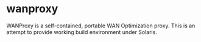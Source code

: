 # wanproxy
WANProxy is a self-contained, portable WAN Optimization proxy. This is an attempt to provide working build environment under Solaris.
